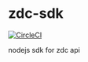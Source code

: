 # zdc-sdk

[![CircleCI](https://circleci.com/gh/zorro-del-caribe/zdc-sdk.svg?style=svg)](https://circleci.com/gh/zorro-del-caribe/zdc-sdk)

nodejs sdk for zdc api
